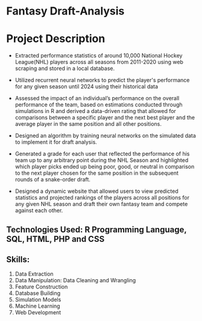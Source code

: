 # Fantasy Draft-Analysis

# Project Description

- Extracted performance statistics of around 10,000 National Hockey League(NHL) players across all seasons from 2011-2020 using web scraping and stored in a local database.

- Utilized recurrent neural networks to predict the player's performance for any given season until 2024 using their historical data

- Assessed the impact of an individual’s performance on the overall performance of the team, based on estimations conducted through simulations in R and derived a data-driven rating that allowed for comparisons between a specific player and the next best player and the average player in the same position and all other positions.

- Designed an algorithm by training neural networks on the simulated data to implement it for draft analysis.

- Generated a grade for each user that reflected the performance of his team up to any arbitrary point during the NHL Season and highlighted which player picks ended up being poor, good, or neutral in comparison to the next player chosen for the same position in the subsequent rounds of a snake-order draft.

- Designed a dynamic website that allowed users to view predicted statistics and projected rankings of the players across all positions for any given NHL season and draft their own fantasy team and compete against each other.

## Technologies Used: R Programming Language, SQL, HTML, PHP and CSS

## Skills: 
1. Data Extraction
2. Data Manipulation: Data Cleaning and Wrangling 
3. Feature Construction
4. Database Building
5. Simulation Models
6. Machine Learning
7. Web Development
